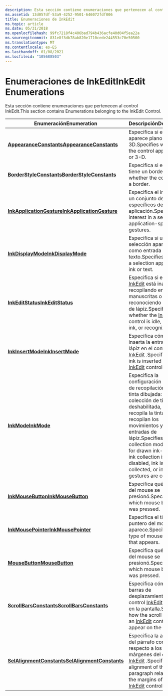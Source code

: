 ```yaml
---
description: Esta sección contiene enumeraciones que pertenecen al control InkEdit.
ms.assetid: 13d057df-53a9-4252-9501-646072fdf006
title: Enumeraciones de InkEdit
ms.topic: article
ms.date: 05/31/2018
ms.openlocfilehash: 99fc7218f4c406bad794b436acfe40d04f5ea22a
ms.sourcegitcommit: 831e8f3db78ab820e1710cede244553c70e50500
ms.translationtype: MT
ms.contentlocale: es-ES
ms.lasthandoff: 01/08/2021
ms.locfileid: "105688503"
---
```

# <a name="inkedit-enumerations"></a><span data-ttu-id="72742-103">Enumeraciones de InkEdit</span><span class="sxs-lookup"><span data-stu-id="72742-103">InkEdit Enumerations</span></span>

<span data-ttu-id="72742-104">Esta sección contiene enumeraciones que pertenecen al control InkEdit.</span><span class="sxs-lookup"><span data-stu-id="72742-104">This section contains Enumerations belonging to the InkEdit Control.</span></span>



| <span data-ttu-id="72742-105">Enumeración</span><span class="sxs-lookup"><span data-stu-id="72742-105">Enumeration</span></span>                                            | <span data-ttu-id="72742-106">Descripción</span><span class="sxs-lookup"><span data-stu-id="72742-106">Description</span></span>                                                                                                                                              |
|--------------------------------------------------------|----------------------------------------------------------------------------------------------------------------------------------------------------------|
| [<span data-ttu-id="72742-107">**AppearanceConstants**</span><span class="sxs-lookup"><span data-stu-id="72742-107">**AppearanceConstants**</span></span>](/windows/desktop/api/inked/ne-inked-appearanceconstants)     | <span data-ttu-id="72742-108">Especifica si el control aparece plano o 3D.</span><span class="sxs-lookup"><span data-stu-id="72742-108">Specifies whether the control appears flat or 3-D.</span></span><br/>                                                                                            |
| [<span data-ttu-id="72742-109">**BorderStyleConstants**</span><span class="sxs-lookup"><span data-stu-id="72742-109">**BorderStyleConstants**</span></span>](/windows/desktop/api/inked/ne-inked-borderstyleconstants)   | <span data-ttu-id="72742-110">Especifica si el control tiene un borde.</span><span class="sxs-lookup"><span data-stu-id="72742-110">Specifies whether the control has a border.</span></span><br/>                                                                                                   |
| [<span data-ttu-id="72742-111">**InkApplicationGesture**</span><span class="sxs-lookup"><span data-stu-id="72742-111">**InkApplicationGesture**</span></span>](/windows/desktop/api/msinkaut/ne-msinkaut-inkapplicationgesture) | <span data-ttu-id="72742-112">Especifica el interés en un conjunto de gestos específicos de la aplicación.</span><span class="sxs-lookup"><span data-stu-id="72742-112">Specifies the interest in a set of application-specific gestures.</span></span><br/>                                                                             |
| [<span data-ttu-id="72742-113">**InkDisplayMode**</span><span class="sxs-lookup"><span data-stu-id="72742-113">**InkDisplayMode**</span></span>](/windows/desktop/api/inked/ne-inked-inkdisplaymode)               | <span data-ttu-id="72742-114">Especifica si una selección aparece como entrada de lápiz o texto.</span><span class="sxs-lookup"><span data-stu-id="72742-114">Specifies whether a selection appears as ink or text.</span></span><br/>                                                                                         |
| [<span data-ttu-id="72742-115">**InkEditStatus**</span><span class="sxs-lookup"><span data-stu-id="72742-115">**InkEditStatus**</span></span>](/windows/desktop/api/inked/ne-inked-inkeditstatus)                 | <span data-ttu-id="72742-116">Especifica si el control [InkEdit](inkedit-control-reference.md) está inactivo, recopilando entradas manuscritas o reconociendo entradas de lápiz.</span><span class="sxs-lookup"><span data-stu-id="72742-116">Specifies whether the [InkEdit](inkedit-control-reference.md) control is idle, collecting ink, or recognizing ink.</span></span><br/>                           |
| [<span data-ttu-id="72742-117">**InkInsertMode**</span><span class="sxs-lookup"><span data-stu-id="72742-117">**InkInsertMode**</span></span>](/windows/desktop/api/inked/ne-inked-inkinsertmode)                 | <span data-ttu-id="72742-118">Especifica cómo se inserta la entrada de lápiz en el control [InkEdit](inkedit-control-reference.md) .</span><span class="sxs-lookup"><span data-stu-id="72742-118">Specifies how ink is inserted onto the [InkEdit](inkedit-control-reference.md) control.</span></span><br/>                                                      |
| [<span data-ttu-id="72742-119">**InkMode**</span><span class="sxs-lookup"><span data-stu-id="72742-119">**InkMode**</span></span>](/windows/desktop/api/inked/ne-inked-inkmode)                             | <span data-ttu-id="72742-120">Especifica la configuración del modo de recopilación para la tinta dibujada: Si la colección de tintas está deshabilitada, se recopila la tinta o se recopilan los movimientos y las entradas de lápiz.</span><span class="sxs-lookup"><span data-stu-id="72742-120">Specifies the collection mode settings for drawn ink-whether ink collection is disabled, ink is collected, or ink and gestures are collected.</span></span><br/> |
| [<span data-ttu-id="72742-121">**InkMouseButton**</span><span class="sxs-lookup"><span data-stu-id="72742-121">**InkMouseButton**</span></span>](/windows/desktop/api/msinkaut/ne-msinkaut-inkmousebutton)               | <span data-ttu-id="72742-122">Especifica qué botón del mouse se presionó.</span><span class="sxs-lookup"><span data-stu-id="72742-122">Specifies which mouse button was pressed.</span></span><br/>                                                                                                     |
| [<span data-ttu-id="72742-123">**InkMousePointer**</span><span class="sxs-lookup"><span data-stu-id="72742-123">**InkMousePointer**</span></span>](/windows/desktop/api/msinkaut/ne-msinkaut-inkmousepointer)             | <span data-ttu-id="72742-124">Especifica el tipo de puntero del mouse que aparece.</span><span class="sxs-lookup"><span data-stu-id="72742-124">Specifies the type of mouse pointer that appears.</span></span><br/>                                                                                             |
| [<span data-ttu-id="72742-125">**MouseButton**</span><span class="sxs-lookup"><span data-stu-id="72742-125">**MouseButton**</span></span>](/windows/desktop/api/inked/ne-inked-mousebutton)                     | <span data-ttu-id="72742-126">Especifica qué botón del mouse se presionó.</span><span class="sxs-lookup"><span data-stu-id="72742-126">Specifies which mouse button was pressed.</span></span><br/>                                                                                                     |
| [<span data-ttu-id="72742-127">**ScrollBarsConstants**</span><span class="sxs-lookup"><span data-stu-id="72742-127">**ScrollBarsConstants**</span></span>](/windows/desktop/api/inked/ne-inked-scrollbarsconstants)     | <span data-ttu-id="72742-128">Especifica cómo las barras de desplazamiento de un control [InkEdit](inkedit-control-reference.md) aparecen en la pantalla.</span><span class="sxs-lookup"><span data-stu-id="72742-128">Specifies how the scroll bars of an [InkEdit](inkedit-control-reference.md) control appear on the screen.</span></span><br/>                                    |
| [<span data-ttu-id="72742-129">**SelAlignmentConstants**</span><span class="sxs-lookup"><span data-stu-id="72742-129">**SelAlignmentConstants**</span></span>](/windows/desktop/api/inked/ne-inked-selalignmentconstants) | <span data-ttu-id="72742-130">Especifica la alineación del párrafo con respecto a los márgenes del control [InkEdit](inkedit-control-reference.md) .</span><span class="sxs-lookup"><span data-stu-id="72742-130">Specifies the alignment of the paragraph relative to the margins of the [InkEdit](inkedit-control-reference.md) control.</span></span><br/>                     |



 

 

 




